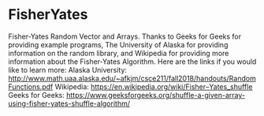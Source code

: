 # FisherYates
Fisher-Yates Random Vector and Arrays.
Thanks to Geeks for Geeks for providing example programs, The University of Alaska for providing information on the random library, and Wikipedia for providing more information about the Fisher-Yates Algorithm.
Here are the links if you would like to learn more:
Alaska University:
http://www.math.uaa.alaska.edu/~afkjm/csce211/fall2018/handouts/RandomFunctions.pdf
Wikipedia:
https://en.wikipedia.org/wiki/Fisher–Yates_shuffle
Geeks for Geeks:
https://www.geeksforgeeks.org/shuffle-a-given-array-using-fisher-yates-shuffle-algorithm/
